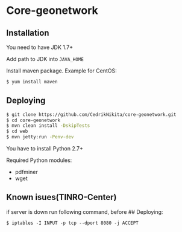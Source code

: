 # Core-geonetwork
## Installation
You need to have JDK 1.7+

Add path to JDK into ```JAVA_HOME```

Install maven package. Example for CentOS:
```sh
$ yum install maven
```
## Deploying
```sh
$ git clone https://github.com/CedrikNikita/core-geonetwork.git
$ cd core-geonetwork
$ mvn clean install -DskipTests
$ cd web
$ mvn jetty:run -Penv-dev
```

You have to install Python 2.7+

Required Python modules:
- pdfminer
- wget
## Known isues(TINRO-Center)
if server is down run following command, before ## Deploying:
```
$ iptables -I INPUT -p tcp --dport 8080 -j ACCEPT
```
